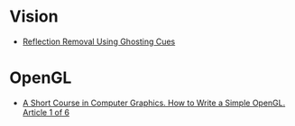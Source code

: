 Vision
======
* [Reflection Removal Using Ghosting Cues](https://dilipkay.wordpress.com/reflection_ghosting/)

# OpenGL
* [A Short Course in Computer Graphics. How to Write a Simple OpenGL. Article 1 of 6](http://kukuruku.co/hub/gamedev/a-short-course-in-computer-graphics-how-to-write-a-simple-opengl-article-1-of-6)